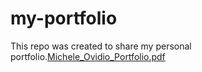 # my-portfolio
This repo was created to share my personal portfolio.[Michele_Ovidio_Portfolio.pdf](https://github.com/micklemore/my-portfolio/files/13900843/Michele_Ovidio_Portfolio.pdf)
